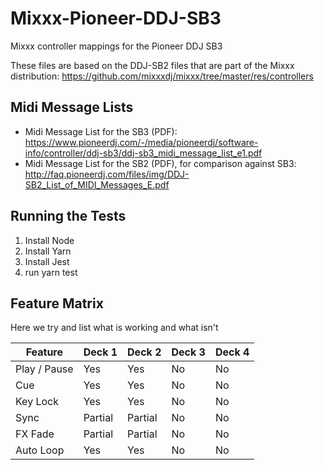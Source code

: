 # Mixxx-Pioneer-DDJ-SB3
Mixxx  controller mappings for the Pioneer DDJ SB3

These files are based on the DDJ-SB2 files that are part of the Mixxx distribution: https://github.com/mixxxdj/mixxx/tree/master/res/controllers

## Midi Message Lists
* Midi Message List for the SB3 (PDF): https://www.pioneerdj.com/-/media/pioneerdj/software-info/controller/ddj-sb3/ddj-sb3_midi_message_list_e1.pdf
* Midi Message List for the SB2 (PDF), for comparison against SB3: http://faq.pioneerdj.com/files/img/DDJ-SB2_List_of_MIDI_Messages_E.pdf

## Running the Tests
1. Install Node
2. Install Yarn
3. Install Jest
4. run yarn test

## Feature Matrix
Here we try and list what is working and what isn't

| Feature      | Deck 1  | Deck 2  | Deck 3  | Deck 4  |
|--------------|---------|---------|---------|---------|
| Play / Pause | Yes     | Yes     | No      | No      |
| Cue          | Yes     | Yes     | No      | No      |
| Key Lock     | Yes     | Yes     | No      | No      |
| Sync         | Partial | Partial | No      | No      |
| FX Fade      | Partial | Partial | No      | No      |
| Auto Loop    | Yes     | Yes     | No      | No      |   